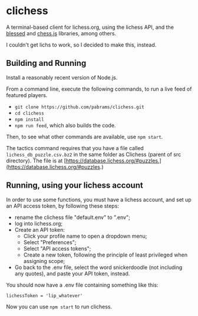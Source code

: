 
# clichess

A terminal-based client for lichess.org, using the lichess API, and the [blessed](https://www.npmjs.com/package/blessed) and [chess.js](https://github.com/jhlywa/chess.js/) libraries, among others.

I couldn't get lichs to work, so I decided to make this, instead.

## Building and Running

Install a reasonably recent version of Node.js.

From a command line, execute the following commands, to run a live feed of featured players.

- `git clone https://github.com/pabrams/clichess.git`
- `cd clichess`
- `npm install`
- `npm run feed`, which also builds the code.

Then, to see what other commands are available, use `npm start`.

The tactics command requires that you have a file called `lichess_db_puzzle.csv.bz2` in the same folder as Clichess (parent of src directory). The file is at [https://database.lichess.org/#puzzles.](https://database.lichess.org/#puzzles.)

## Running, using your lichess account

In order to use some functions, you must have a lichess account, and set up an API access token, by following these steps:

- rename the clichess file "default.env" to ".env";
- log into lichess.org;
- Create an API token:
  - Click your profile name to open a dropdown menu;
  - Select "Preferences";
  - Select "API access tokens";
  - Create a new token, following the principle of least privileged when assigning scope;
- Go back to the .env file, select the word snickerdoodle (not including any quotes), and paste your API token, instead.

You should now have a .env file containing something like this:

`lichessToken = 'lip_whatever'`

Now you can use `npm start` to run clichess.
